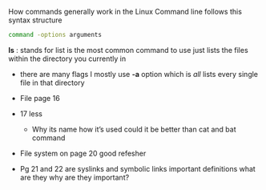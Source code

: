 
How commands generally work in the Linux Command line follows this syntax structure 

```bash
command -options arguments 
```


**ls** : stands for list is the most common command to use just lists the files within the directory you currently in 

- there are many flags I mostly use **-a** option which is *all* lists every single file in that directory 

- File page 16 
- 17 less 
	- Why its name how it’s used could it be better than cat and bat command 

- File system on page 20 good refesher 

- Pg 21 and 22 are syslinks and symbolic links important definitions what are they why are they important?